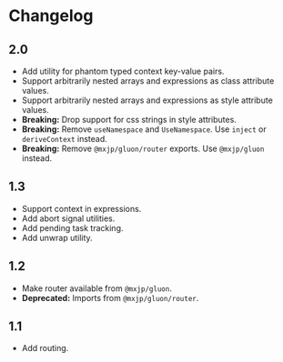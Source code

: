 # Changelog

## 2.0
+ Add utility for phantom typed context key-value pairs.
+ Support arbitrarily nested arrays and expressions as class attribute values.
+ Support arbitrarily nested arrays and expressions as style attribute values.
+ **Breaking:** Drop support for css strings in style attributes.
+ **Breaking:** Remove `useNamespace` and `UseNamespace`. Use `inject` or `deriveContext` instead.
+ **Breaking:** Remove `@mxjp/gluon/router` exports. Use `@mxjp/gluon` instead.

## 1.3
+ Support context in expressions.
+ Add abort signal utilities.
+ Add pending task tracking.
+ Add unwrap utility.

## 1.2
+ Make router available from `@mxjp/gluon`.
+ **Deprecated:** Imports from `@mxjp/gluon/router`.

## 1.1
+ Add routing.
